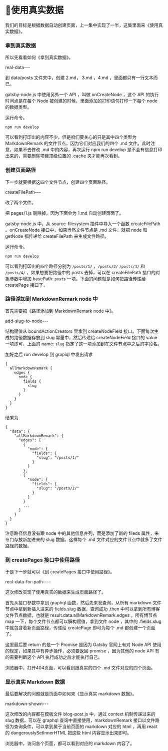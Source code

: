 # 使用真实数据

我们的目标是根据数据自动创建页面，上一集中实现了一半，这集里面来《使用真实数据》。

### 拿到真实数据

所以先看看如何《拿到真实数据》。

real-data---

到 data/posts 文件夹中，创建 2.md， 3.md ，4.md ，里面都只有一行文本而已。

gatsby-node.js 中使用另外一个 API ，叫做 onCreateNode ，这个 API 的执行时间点是在每个 Node 被创建的时候，里面添加的打印语句打印一下每个 node 的数据类型。

运行命令。

```
npm run develop
```

可以看到打印出的内容不少，但是咱们要关心的只是其中四个类型为 MarkdownRemark 的文件节点，因为它们对应我们的四个 .md 文件。此时注意，如果不去修改 .md 中的内容，再次运行 npm run develop 是不会有信息打印出来的，需要删除项目顶级位置的 .cache 夹才能再次看到。

### 创建页面路径

下一步就要根据这四个文件节点，创建四个页面路径。

createFilePath---

改了两个文件。

把 pages/1.js 删除掉，因为下面会为 1.md 自动创建页面了。

gatsby-node.js 中，从 source-filesystem 插件中导入一个函数  createFilePath 。onCreateNode 接口中，如果当然文件节点是 .md 文件，就把 node 和 getNode 都传递给 createFilePath 来生成文件路径。

运行命令。

```
npm run develop
```

可以看到打印出的四个路径分别为 `/posts/1/` ，`/posts/2/` `/posts/3/` 和 `/posts/4/` ，如果想要把路径中的 posts 去掉，可以在 createFilePath 接口的对象参数中增加 basePath: `posts` 一项。下面的问题就是如何把路径传递给 createPage 接口了。

### 路径添加到 MarkdownRemark node 中

首先需要把《路径添加到 MarkdownRemark node 中》。

add-slug-to-node---

结构赋值从 boundActionCreators 里拿到 createNodeField 接口。下面每次生成的路径数据存放到 slug 常量中，然后传递给 createNodeField 接口的 value 一项即可，上面的 name: `slug` 指定了这一项添加到在文件节点中之后的字段名。

加好之后 run develop 到 grapiql 中发出请求


```
{
  allMarkdownRemark {
    edges {
      node {
        fields {
          slug
        }
      }
    }
  }
}
```

结果为

```
{
  "data": {
    "allMarkdownRemark": {
      "edges": [
        {
          "node": {
            "fields": {
              "slug": "/posts/1/"
            }
          }
        },
        {
          "node": {
            "fields": {
              "slug": "/posts/2/"
            }
          }
        }
        ...
      ]
    }
  }
}
```

注意路径信息没有跟 node 中的其他信息并列，而是添加了新的 fileds 属性，来专门存放新加进来的 slug 数据。这样每个 .md 文件对应的文件节点中就多了文件路径的数据。

### 到 createPages 接口中使用路径

于是下一步就可以《到 createPages 接口中使用路径》。

real-data-for-path----

这次修改实现了使用真实的数据来生成页面路径了。

首先从接口参数中拿到 graphql 函数，然后先来发查询，从所有 markdown 文件节点中拿到新插入进来的 fields.slug 数据，查询成功 .then 中可以拿到所有博客文件节点数据，也就是 result.data.allMarkdownRemark.edges 。所有博节点 map 一下，每个文件节点都可以解构赋值，拿到文件 node ，其中的 .fields.slug 中就包含着新页面路径，传递给 createPage 即可为每个 .md 都创建一个页面了。

这里最后要 return 的是一个 Promise 是因为 Gatsby 官网上有对 Node API 使用的规定，如果其中有异步操作，必须要返回 promise ，因为其他的 node API 有的需要判断这个 API 执行成功之后才能执行自己。

浏览器中，打开404页面，可以看到跟真实的四个 .md 文件对应的四个页面。

### 显示真实 Markdown 数据

最后要解决的问题就是页面中如何来《显示真实 markdown 数据》。

markdown-shown---

这次修改的内容都在模板文件 blog-post.js 中，通过 context 机制传递过来的 slug 数据，可以在 graphql 查询中直接使用，markdownRemark 接口以文件路径为查询条件，可以拿到属于当前页面的 markdown 对应的 html ，再用 react 的 dangerouslySetInnerHTML 把这些 html 内容显示出来即可。

浏览器中，访问各个页面，都可以看到对应的 markdown 内容了。
